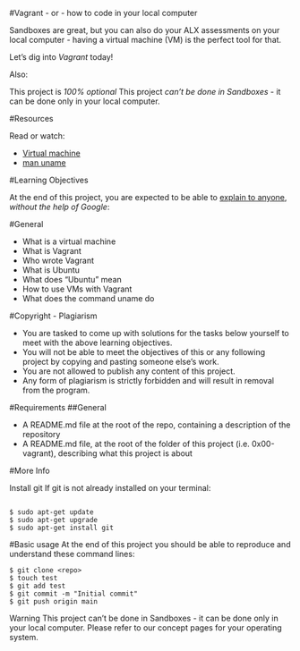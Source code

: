 #Vagrant - or - how to code in your local computer

Sandboxes are great, but you can also do your ALX assessments on your local computer - having a virtual machine (VM) is the perfect tool for that.

Let’s dig into *Vagrant* today!

Also:

This project is *100% optional*
This project *can’t be done in Sandboxes* - it can be done only in your local computer.

#Resources

Read or watch:

* [Virtual machine](https://en.wikipedia.org/wiki/Virtual_machine)
* [man uname](https://linux.die.net/man/1/uname)

#Learning Objectives

At the end of this project, you are expected to be able to [explain to anyone](https://fs.blog/feynman-learning-technique/?fbclid=IwAR2K5_BGPVo0QjJXkOIIqNsqcXK4lTskPWJvA0asKQIGtCPWaQBdKmj1Ztg), *without the help of Google*:

#General

* What is a virtual machine
* What is Vagrant
* Who wrote Vagrant
* What is Ubuntu
* What does “Ubuntu” mean
* How to use VMs with Vagrant
* What does the command uname do

#Copyright - Plagiarism
* You are tasked to come up with solutions for the tasks below yourself to meet with the above learning objectives.
* You will not be able to meet the objectives of this or any following project by copying and pasting someone else’s work.
* You are not allowed to publish any content of this project.
* Any form of plagiarism is strictly forbidden and will result in removal from the program.

#Requirements
##General

* A README.md file at the root of the repo, containing a description of the repository
* A README.md file, at the root of the folder of this project (i.e. 0x00-vagrant), describing what this project is about

#More Info

Install git
If git is not already installed on your terminal:

~~~~

$ sudo apt-get update
$ sudo apt-get upgrade
$ sudo apt-get install git

~~~~


#Basic usage
At the end of this project you should be able to reproduce and understand these command lines:

~~~~
$ git clone <repo>
$ touch test
$ git add test
$ git commit -m "Initial commit"
$ git push origin main
~~~~

Warning
This project can’t be done in Sandboxes - it can be done only in your local computer. Please refer to our concept pages for your operating system.
